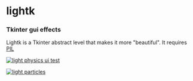 # lightk
### Tkinter gui effects
Lightk is a Tkinter abstract level that makes it more "beautiful". It requires [PIL](http://pythonware.com/products/pil/)

[![light physics ui test](http://share.gifyoutube.com/KBOY9N.gif)](https://youtu.be/oG3GdsLlKGQ)

[![light particles](http://share.gifyoutube.com/yEr57j.gif)](https://youtu.be/Xj0yqEJpjVw)
